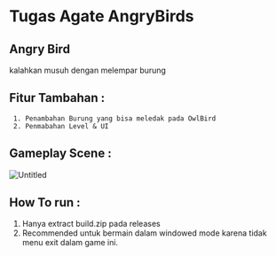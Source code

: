# Tugas Agate AngryBirds

## Angry Bird
kalahkan musuh dengan melempar burung

## Fitur Tambahan :
     1. Penambahan Burung yang bisa meledak pada OwlBird
     2. Penmabahan Level & UI
 
## Gameplay Scene :
![Untitled](https://user-images.githubusercontent.com/85096618/134277292-fcdb396e-f1da-4980-bfd2-5f07ac5fe220.png)


## How To run :
   1. Hanya extract build.zip pada releases
   2. Recommended untuk bermain dalam windowed mode karena tidak menu exit dalam game ini. 
 

